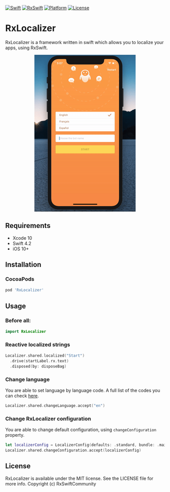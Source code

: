 [![Swift](https://img.shields.io/badge/swift-4.2-orange.svg)](https://github.com/khambir/RxLocalizer)
[![RxSwift](https://img.shields.io/badge/RxSwift-4.3.1-red.svg)](https://github.com/ReactiveX/RxSwift)
[![Platform](https://img.shields.io/badge/iOS-10+-blue.svg)](https://github.com/khambir/RxLocalizer/blob/master/LICENSE)
[![License](https://img.shields.io/badge/license-MIT-brightgreen.svg)](https://github.com/khambir/RxLocalizer/blob/master/LICENSE)

# RxLocalizer

RxLocalizer is a framework written in swift which allows you to localize your apps, using RxSwift. 

<p align="center"><img src="demo.gif" width="320" height="495" />

## Requirements

- Xcode 10
- Swift 4.2
- iOS 10+

## Installation

### CocoaPods

```ruby
pod 'RxLocalizer'
```

## Usage

### Before all:

```swift
import RxLocalizer
```

### Reactive localized strings

```swift
Localizer.shared.localized("Start")
  .drive(startLabel.rx.text)
  .disposed(by: disposeBag)
```

### Change language

You are able to set language by language code. 
A full list of the codes you can check [here](https://www.ibabbleon.com/iOS-Language-Codes-ISO-639.html).
```swift
Localizer.shared.changeLanguage.accept("en")
```

### Change RxLocalizer configuration

You are able to change default configuration, using `changeConfiguration` property.

```swift
let localizerConfig = LocalizerConfig(defaults: .standard, bundle: .main, tableName: "Localizable")
Localizer.shared.changeConfiguration.accept(localizerConfig)
```

## License

RxLocalizer is available under the MIT license. See the LICENSE file for more info.
Copyright (c) RxSwiftCommunity

